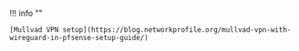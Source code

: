!!! info ""

	[Mullvad VPN setup](https://blog.networkprofile.org/mullvad-vpn-with-wireguard-in-pfsense-setup-guide/)
